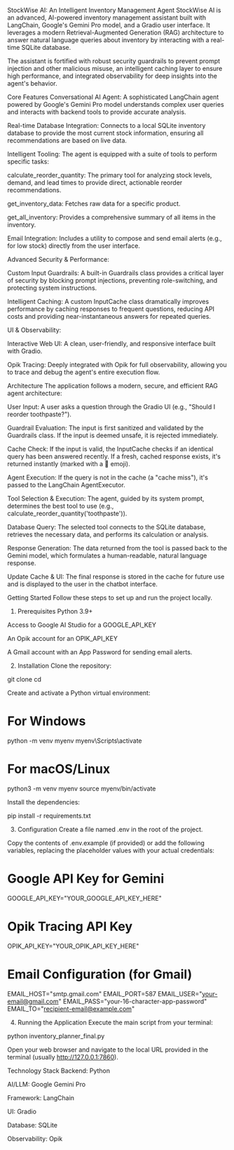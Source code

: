 StockWise AI: An Intelligent Inventory Management Agent
StockWise AI is an advanced, AI-powered inventory management assistant built with LangChain, Google's Gemini Pro model, and a Gradio user interface. It leverages a modern Retrieval-Augmented Generation (RAG) architecture to answer natural language queries about inventory by interacting with a real-time SQLite database.

The assistant is fortified with robust security guardrails to prevent prompt injection and other malicious misuse, an intelligent caching layer to ensure high performance, and integrated observability for deep insights into the agent's behavior.

Core Features
Conversational AI Agent: A sophisticated LangChain agent powered by Google's Gemini Pro model understands complex user queries and interacts with backend tools to provide accurate analysis.

Real-time Database Integration: Connects to a local SQLite inventory database to provide the most current stock information, ensuring all recommendations are based on live data.

Intelligent Tooling: The agent is equipped with a suite of tools to perform specific tasks:

calculate_reorder_quantity: The primary tool for analyzing stock levels, demand, and lead times to provide direct, actionable reorder recommendations.

get_inventory_data: Fetches raw data for a specific product.

get_all_inventory: Provides a comprehensive summary of all items in the inventory.

Email Integration: Includes a utility to compose and send email alerts (e.g., for low stock) directly from the user interface.

Advanced Security & Performance:

Custom Input Guardrails: A built-in Guardrails class provides a critical layer of security by blocking prompt injections, preventing role-switching, and protecting system instructions.

Intelligent Caching: A custom InputCache class dramatically improves performance by caching responses to frequent questions, reducing API costs and providing near-instantaneous answers for repeated queries.

UI & Observability:

Interactive Web UI: A clean, user-friendly, and responsive interface built with Gradio.

Opik Tracing: Deeply integrated with Opik for full observability, allowing you to trace and debug the agent's entire execution flow.

Architecture
The application follows a modern, secure, and efficient RAG agent architecture:

User Input: A user asks a question through the Gradio UI (e.g., "Should I reorder toothpaste?").

Guardrail Evaluation: The input is first sanitized and validated by the Guardrails class. If the input is deemed unsafe, it is rejected immediately.

Cache Check: If the input is valid, the InputCache checks if an identical query has been answered recently. If a fresh, cached response exists, it's returned instantly (marked with a 🔄 emoji).

Agent Execution: If the query is not in the cache (a "cache miss"), it's passed to the LangChain AgentExecutor.

Tool Selection & Execution: The agent, guided by its system prompt, determines the best tool to use (e.g., calculate_reorder_quantity('toothpaste')).

Database Query: The selected tool connects to the SQLite database, retrieves the necessary data, and performs its calculation or analysis.

Response Generation: The data returned from the tool is passed back to the Gemini model, which formulates a human-readable, natural language response.

Update Cache & UI: The final response is stored in the cache for future use and is displayed to the user in the chatbot interface.

Getting Started
Follow these steps to set up and run the project locally.

1. Prerequisites
Python 3.9+

Access to Google AI Studio for a GOOGLE_API_KEY

An Opik account for an OPIK_API_KEY

A Gmail account with an App Password for sending email alerts.

2. Installation
Clone the repository:

git clone <your-repository-url>
cd <your-repository-folder>


Create and activate a Python virtual environment:

# For Windows
python -m venv myenv
myenv\Scripts\activate

# For macOS/Linux
python3 -m venv myenv
source myenv/bin/activate


Install the dependencies:

pip install -r requirements.txt


3. Configuration
Create a file named .env in the root of the project.

Copy the contents of .env.example (if provided) or add the following variables, replacing the placeholder values with your actual credentials:

# Google API Key for Gemini
GOOGLE_API_KEY="YOUR_GOOGLE_API_KEY_HERE"

# Opik Tracing API Key
OPIK_API_KEY="YOUR_OPIK_API_KEY_HERE"

# Email Configuration (for Gmail)
EMAIL_HOST="smtp.gmail.com"
EMAIL_PORT=587
EMAIL_USER="your-email@gmail.com"
EMAIL_PASS="your-16-character-app-password"
EMAIL_TO="recipient-email@example.com"


4. Running the Application
Execute the main script from your terminal:

python inventory_planner_final.py


Open your web browser and navigate to the local URL provided in the terminal (usually http://127.0.0.1:7860).

Technology Stack
Backend: Python

AI/LLM: Google Gemini Pro

Framework: LangChain

UI: Gradio

Database: SQLite

Observability: Opik